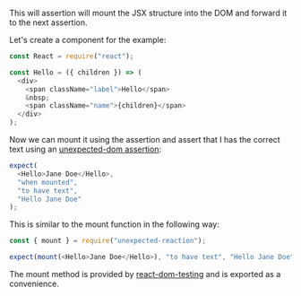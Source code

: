 This will assertion will mount the JSX structure into the DOM and forward it to the next assertion.

Let's create a component for the example:

```js
const React = require("react");

const Hello = ({ children }) => (
  <div>
    <span className="label">Hello</span>
    &nbsp;
    <span className="name">{children}</span>
  </div>
);
```

Now we can mount it using the assertion and assert that I has the correct text using an [unexpected-dom assertion](https://unexpected.js.org/unexpected-dom/assertions/DOMElement/to-have-text/):

```js
expect(
  <Hello>Jane Doe</Hello>,
  "when mounted",
  "to have text",
  "Hello Jane Doe"
);
```

This is similar to the mount function in the following way:

<!-- unexpected-markdown evaluate:false -->

```js
const { mount } = require("unexpected-reaction");
```

```js
expect(mount(<Hello>Jane Doe</Hello>), "to have text", "Hello Jane Doe");
```

The mount method is provided by
[react-dom-testing](https://github.com/sunesimonsen/react-dom-testing/)
and is exported as a convenience.
